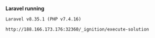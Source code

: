 **Laravel running**

`Laravel v8.35.1 (PHP v7.4.16)`

`http://188.166.173.176:32360/_ignition/execute-solution`
